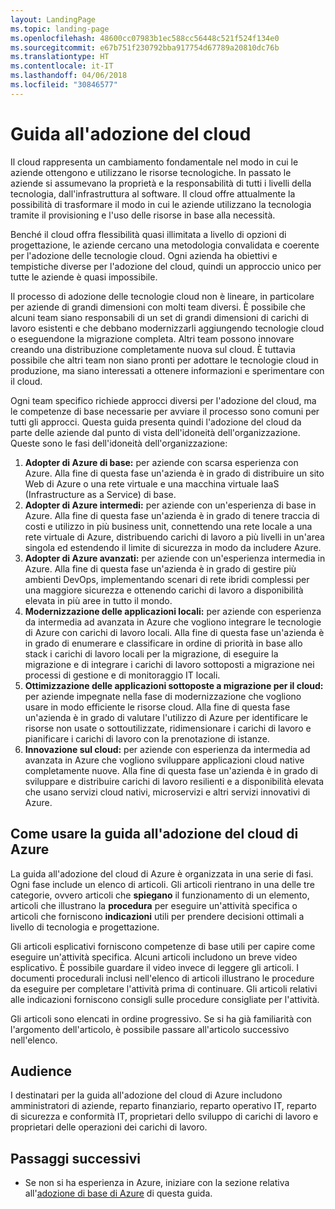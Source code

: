```yaml
---
layout: LandingPage
ms.topic: landing-page
ms.openlocfilehash: 48600cc07983b1ec588cc56448c521f524f134e0
ms.sourcegitcommit: e67b751f230792bba917754d67789a20810dc76b
ms.translationtype: HT
ms.contentlocale: it-IT
ms.lasthandoff: 04/06/2018
ms.locfileid: "30846577"
---
```

# <a name="cloud-adoption-guide"></a>Guida all'adozione del cloud

Il cloud rappresenta un cambiamento fondamentale nel modo in cui le aziende ottengono e utilizzano le risorse tecnologiche. In passato le aziende si assumevano la proprietà e la responsabilità di tutti i livelli della tecnologia, dall'infrastruttura al software. Il cloud offre attualmente la possibilità di trasformare il modo in cui le aziende utilizzano la tecnologia tramite il provisioning e l'uso delle risorse in base alla necessità.

Benché il cloud offra flessibilità quasi illimitata a livello di opzioni di progettazione, le aziende cercano una metodologia convalidata e coerente per l'adozione delle tecnologie cloud. Ogni azienda ha obiettivi e tempistiche diverse per l'adozione del cloud, quindi un approccio unico per tutte le aziende è quasi impossibile.

Il processo di adozione delle tecnologie cloud non è lineare, in particolare per aziende di grandi dimensioni con molti team diversi. È possibile che alcuni team siano responsabili di un set di grandi dimensioni di carichi di lavoro esistenti e che debbano modernizzarli aggiungendo tecnologie cloud o eseguendone la migrazione completa. Altri team possono innovare creando una distribuzione completamente nuova sul cloud. È tuttavia possibile che altri team non siano pronti per adottare le tecnologie cloud in produzione, ma siano interessati a ottenere informazioni e sperimentare con il cloud.

Ogni team specifico richiede approcci diversi per l'adozione del cloud, ma le competenze di base necessarie per avviare il processo sono comuni per tutti gli approcci. Questa guida presenta quindi l'adozione del cloud da parte delle aziende dal punto di vista dell'idoneità dell'organizzazione. Queste sono le fasi dell'idoneità dell'organizzazione:

1. **Adopter di Azure di base:** per aziende con scarsa esperienza con Azure. Alla fine di questa fase un'azienda è in grado di distribuire un sito Web di Azure o una rete virtuale e una macchina virtuale IaaS (Infrastructure as a Service) di base.  
2. **Adopter di Azure intermedi:** per aziende con un'esperienza di base in Azure. Alla fine di questa fase un'azienda è in grado di tenere traccia di costi e utilizzo in più business unit, connettendo una rete locale a una rete virtuale di Azure, distribuendo carichi di lavoro a più livelli in un'area singola ed estendendo il limite di sicurezza in modo da includere Azure.
3. **Adopter di Azure avanzati:** per aziende con un'esperienza intermedia in Azure. Alla fine di questa fase un'azienda è in grado di gestire più ambienti DevOps, implementando scenari di rete ibridi complessi per una maggiore sicurezza e ottenendo carichi di lavoro a disponibilità elevata in più aree in tutto il mondo. 
4. **Modernizzazione delle applicazioni locali:** per aziende con esperienza da intermedia ad avanzata in Azure che vogliono integrare le tecnologie di Azure con carichi di lavoro locali. Alla fine di questa fase un'azienda è in grado di enumerare e classificare in ordine di priorità in base allo stack i carichi di lavoro locali per la migrazione, di eseguire la migrazione e di integrare i carichi di lavoro sottoposti a migrazione nei processi di gestione e di monitoraggio IT locali.
5. **Ottimizzazione delle applicazioni sottoposte a migrazione per il cloud:** per aziende impegnate nella fase di modernizzazione che vogliono usare in modo efficiente le risorse cloud. Alla fine di questa fase un'azienda è in grado di valutare l'utilizzo di Azure per identificare le risorse non usate o sottoutilizzate, ridimensionare i carichi di lavoro e pianificare i carichi di lavoro con la prenotazione di istanze.
6. **Innovazione sul cloud:** per aziende con esperienza da intermedia ad avanzata in Azure che vogliono sviluppare applicazioni cloud native completamente nuove. Alla fine di questa fase un'azienda è in grado di sviluppare e distribuire carichi di lavoro resilienti e a disponibilità elevata che usano servizi cloud nativi, microservizi e altri servizi innovativi di Azure.

## <a name="how-to-use-the-azure-cloud-adoption-guide"></a>Come usare la guida all'adozione del cloud di Azure

La guida all'adozione del cloud di Azure è organizzata in una serie di fasi. Ogni fase include un elenco di articoli. Gli articoli rientrano in una delle tre categorie, ovvero articoli che **spiegano** il funzionamento di un elemento, articoli che illustrano la **procedura** per eseguire un'attività specifica o articoli che forniscono **indicazioni** utili per prendere decisioni ottimali a livello di tecnologia e progettazione. 

Gli articoli esplicativi forniscono competenze di base utili per capire come eseguire un'attività specifica. Alcuni articoli includono un breve video esplicativo. È possibile guardare il video invece di leggere gli articoli. I documenti procedurali inclusi nell'elenco di articoli illustrano le procedure da eseguire per completare l'attività prima di continuare. Gli articoli relativi alle indicazioni forniscono consigli sulle procedure consigliate per l'attività. 

Gli articoli sono elencati in ordine progressivo. Se si ha già familiarità con l'argomento dell'articolo, è possibile passare all'articolo successivo nell'elenco. 

## <a name="audience"></a>Audience

I destinatari per la guida all'adozione del cloud di Azure includono amministratori di aziende, reparto finanziario, reparto operativo IT, reparto di sicurezza e conformità IT, proprietari dello sviluppo di carichi di lavoro e proprietari delle operazioni dei carichi di lavoro.

## <a name="next-steps"></a>Passaggi successivi

* Se non si ha esperienza in Azure, iniziare con la sezione relativa all'[adozione di base di Azure](adoption-intro/overview.md) di questa guida.

